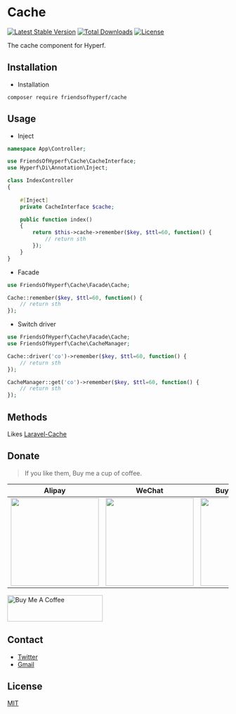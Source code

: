 # Cache

[![Latest Stable Version](https://img.shields.io/packagist/v/friendsofhyperf/cache)](https://packagist.org/packages/friendsofhyperf/cache)
[![Total Downloads](https://img.shields.io/packagist/dt/friendsofhyperf/cache)](https://packagist.org/packages/friendsofhyperf/cache)
[![License](https://img.shields.io/packagist/l/friendsofhyperf/cache)](https://github.com/friendsofhyperf/cache)

The cache component for Hyperf.

## Installation

- Installation

```shell
composer require friendsofhyperf/cache
```

## Usage

- Inject

```php
namespace App\Controller;

use FriendsOfHyperf\Cache\CacheInterface;
use Hyperf\Di\Annotation\Inject;

class IndexController
{
   
    #[Inject]
    private CacheInterface $cache;

    public function index()
    {
        return $this->cache->remember($key, $ttl=60, function() {
            // return sth
        });
    }
}
```

- Facade

```php
use FriendsOfHyperf\Cache\Facade\Cache;

Cache::remember($key, $ttl=60, function() {
    // return sth
});
```

- Switch driver

```php
use FriendsOfHyperf\Cache\Facade\Cache;
use FriendsOfHyperf\Cache\CacheManager;

Cache::driver('co')->remember($key, $ttl=60, function() {
    // return sth
});

CacheManager::get('co')->remember($key, $ttl=60, function() {
    // return sth
});
```

## Methods

Likes [Laravel-Cache](https://laravel.com/docs/8.x/cache)

## Donate

> If you like them, Buy me a cup of coffee.

| Alipay | WeChat | Buy Me A Coffee |
|  ----  |  ----  |  ----  |
| <img src="https://hdj.me/images/alipay-min.jpg" width="200" height="200" />  | <img src="https://hdj.me/images/wechat-pay-min.jpg" width="200" height="200" /> | <img src="https://hdj.me/images/bmc_qr.png" width="200" height="200" /> |

<a href="https://www.buymeacoffee.com/huangdijiag" target="_blank"><img src="https://cdn.buymeacoffee.com/buttons/v2/default-yellow.png" alt="Buy Me A Coffee" style="height: 60px !important;width: 217px !important;" ></a>

## Contact

- [Twitter](https://twitter.com/huangdijia)
- [Gmail](mailto:huangdijia@gmail.com)

## License

[MIT](LICENSE)
